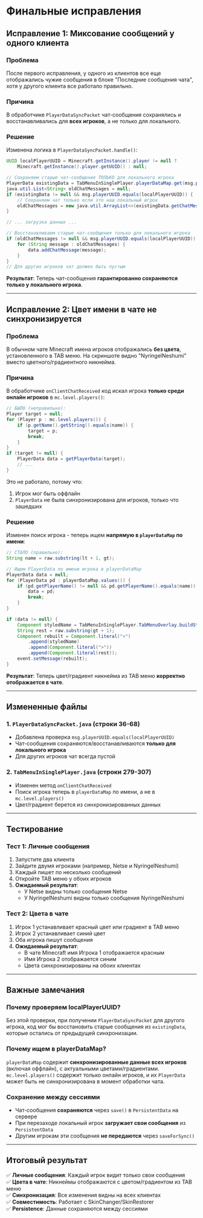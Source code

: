 # Финальные исправления

## Исправление 1: Миксование сообщений у одного клиента

### Проблема
После первого исправления, у одного из клиентов все еще отображались чужие сообщения в блоке "Последние сообщения чата", хотя у другого клиента все работало правильно.

### Причина
В обработчике `PlayerDataSyncPacket` чат-сообщения сохранялись и восстанавливались для **всех игроков**, а не только для локального.

### Решение
Изменена логика в `PlayerDataSyncPacket.handle()`:

```java
UUID localPlayerUUID = Minecraft.getInstance().player != null ? 
    Minecraft.getInstance().player.getUUID() : null;

// Сохраняем старые чат-сообщения ТОЛЬКО для локального игрока
PlayerData existingData = TabMenuInSinglePlayer.playerDataMap.get(msg.playerUUID);
java.util.List<String> oldChatMessages = null;
if (existingData != null && msg.playerUUID.equals(localPlayerUUID)) {
    // Сохраняем чат только если это наш локальный игрок
    oldChatMessages = new java.util.ArrayList<>(existingData.getChatMessages());
}

// ... загрузка данных ...

// Восстанавливаем старые чат-сообщения только для локального игрока
if (oldChatMessages != null && msg.playerUUID.equals(localPlayerUUID)) {
    for (String message : oldChatMessages) {
        data.addChatMessage(message);
    }
}
// Для других игроков чат должен быть пустым
```

**Результат**: Теперь чат-сообщения **гарантированно сохраняются только у локального игрока**.

---

## Исправление 2: Цвет имени в чате не синхронизируется

### Проблема
В обычном чате Minecraft имена игроков отображались **без цвета**, установленного в TAB меню. На скриншоте видно "NyringelNeshumi" вместо цветного/градиентного никнейма.

### Причина
В обработчике `onClientChatReceived` код искал игрока **только среди онлайн игроков** в `mc.level.players()`:

```java
// БЫЛО (неправильно):
Player target = null;
for (Player p : mc.level.players()) {
    if (p.getName().getString().equals(name)) { 
        target = p; 
        break; 
    }
}
if (target != null) {
    PlayerData data = getPlayerData(target);
    // ...
}
```

Это не работало, потому что:
1. Игрок мог быть оффлайн
2. `PlayerData` не была синхронизирована для игроков, только что зашедших

### Решение
Изменен поиск игрока - теперь ищем **напрямую в `playerDataMap` по имени**:

```java
// СТАЛО (правильно):
String name = raw.substring(lt + 1, gt);

// Ищем PlayerData по имени игрока в playerDataMap
PlayerData data = null;
for (PlayerData pd : playerDataMap.values()) {
    if (pd.getPlayerName() != null && pd.getPlayerName().equals(name)) {
        data = pd;
        break;
    }
}

if (data != null) {
    Component styledName = TabMenuInSinglePlayer.TabMenuOverlay.buildStyledNameComponent(name, data);
    String rest = raw.substring(gt + 1);
    Component rebuilt = Component.literal("<")
        .append(styledName)
        .append(Component.literal(">"))
        .append(Component.literal(rest));
    event.setMessage(rebuilt);
}
```

**Результат**: Теперь цвет/градиент никнейма из TAB меню **корректно отображается в чате**.

---

## Измененные файлы

### 1. `PlayerDataSyncPacket.java` (строки 36-68)
- Добавлена проверка `msg.playerUUID.equals(localPlayerUUID)`
- Чат-сообщения сохраняются/восстанавливаются **только для локального игрока**
- Для других игроков чат всегда пустой

### 2. `TabMenuInSinglePlayer.java` (строки 279-307)
- Изменен метод `onClientChatReceived`
- Поиск игрока теперь в `playerDataMap` по имени, а не в `mc.level.players()`
- Цвет/градиент берется из синхронизированных данных

---

## Тестирование

### Тест 1: Личные сообщения
1. Запустите два клиента
2. Зайдите двумя игроками (например, Netse и NyringelNeshumi)
3. Каждый пишет по несколько сообщений
4. Откройте TAB меню у обоих игроков
5. **Ожидаемый результат**:
   - У Netse видны только сообщения Netse
   - У NyringelNeshumi видны только сообщения NyringelNeshumi

### Тест 2: Цвета в чате
1. Игрок 1 устанавливает красный цвет или градиент в TAB меню
2. Игрок 2 устанавливает синий цвет
3. Оба игрока пишут сообщения
4. **Ожидаемый результат**:
   - В чате Minecraft имя Игрока 1 отображается красным
   - Имя Игрока 2 отображается синим
   - Цвета синхронизированы на обоих клиентах

---

## Важные замечания

### Почему проверяем localPlayerUUID?

Без этой проверки, при получении `PlayerDataSyncPacket` для другого игрока, код мог бы восстановить старые сообщения из `existingData`, которые остались от предыдущей синхронизации.

### Почему ищем в playerDataMap?

`playerDataMap` содержит **синхронизированные данные всех игроков** (включая оффлайн), с актуальными цветами/градиентами. `mc.level.players()` содержит только онлайн игроков, и их `PlayerData` может быть не синхронизирована в момент обработки чата.

### Сохранение между сессиями

- Чат-сообщения **сохраняются** через `save()` в `PersistentData` на сервере
- При перезаходе локальный игрок **загружает свои сообщения** из `PersistentData`
- Другим игрокам эти сообщения **не передаются** через `saveForSync()`

---

## Итоговый результат

✅ **Личные сообщения**: Каждый игрок видит только свои сообщения  
✅ **Цвета в чате**: Никнеймы отображаются с цветом/градиентом из TAB меню  
✅ **Синхронизация**: Все изменения видны на всех клиентах  
✅ **Совместимость**: Работает с SkinChanger/SkinRestorer  
✅ **Persistence**: Данные сохраняются между сессиями  

